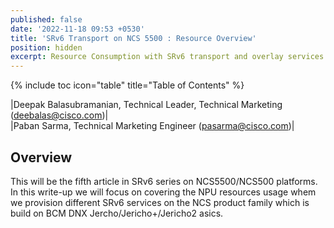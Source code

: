 ```yaml
---
published: false
date: '2022-11-18 09:53 +0530'
title: 'SRv6 Transport on NCS 5500 : Resource Overview'
position: hidden
excerpt: Resource Consumption with SRv6 transport and overlay services
---
```

{% include toc icon="table" title="Table of Contents" %}

|Deepak Balasubramanian, Technical Leader, Technical Marketing (deebalas@cisco.com)|  
|Paban Sarma, Technical Marketing Engineer (pasarma@cisco.com)|  


## Overview

This will be the fifth article in SRv6 series on NCS5500/NCS500 platforms. In this write-up we will focus on covering the NPU resources usage whem we provision different SRv6 services on the NCS product family which is build on BCM DNX Jercho/Jericho+/Jericho2 asics.
